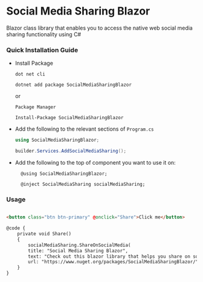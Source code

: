 # Social Media Sharing Blazor
Blazor class library that enables you to access the native web social media sharing functionality using C#

### Quick Installation Guide

* Install Package

    `dot net cli`

    ``` 
    dotnet add package SocialMediaSharingBlazor
    ```

    or 
   
   `Package Manager`

   ```
   Install-Package SocialMediaSharingBlazor
   ```

* Add the following to the relevant sections of `Program.cs`
  ```c#
  using SocialMediaSharingBlazor;
  ```
  ```c#
  builder.Services.AddSocialMediaSharing();
  ```

* Add the following to the top of component you want to use it on:
  ``` razor
    @using SocialMediaSharingBlazor;

    @inject SocialMediaSharing socialMediaSharing;
  ```

### Usage
``` html

<button class="btn btn-primary" @onclick="Share">Click me</button>

@code {
    private void Share()
    {
        socialMediaSharing.ShareOnSocialMedia(
        title: "Social Media Sharing Blazor", 
        text: "Check out this blazor library that helps you share on social media using c#", 
        url: "https://www.nuget.org/packages/SocialMediaSharingBlazor/");
    }
}

```